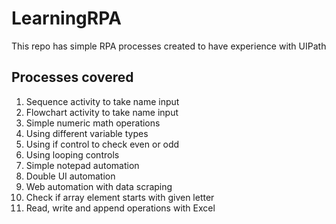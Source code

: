 # LearningRPA
This repo has simple RPA processes created to have experience with UIPath

## Processes covered
1. Sequence activity to take name input
2. Flowchart activity to take name input
3. Simple numeric math operations
4. Using different variable types
5. Using if control to check even or odd
6. Using looping controls
7. Simple notepad automation
8. Double UI automation
9. Web automation with data scraping
10. Check if array element starts with given letter
11. Read, write and append operations with Excel